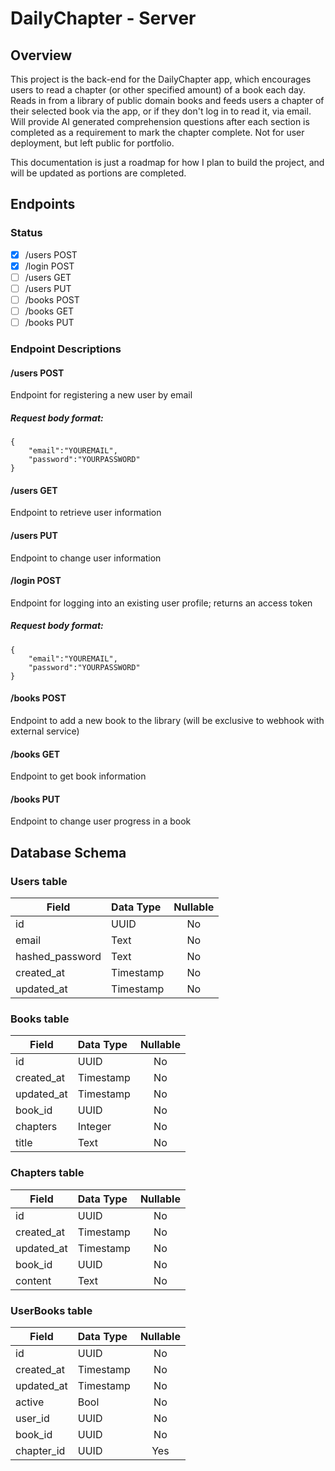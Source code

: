 # DailyChapter - Server
## Overview
This project is the back-end for the DailyChapter app, which encourages users to read a chapter (or other specified amount) of a book each day. Reads in from a library of public domain books and feeds users a chapter of their selected book via the app, or if they don't log in to read it, via email. Will provide AI generated comprehension questions after each section is completed as a requirement to mark the chapter complete. Not for user deployment, but left public for portfolio.

This documentation is just a roadmap for how I plan to build the project, and will be updated as portions are completed.

## Endpoints
### Status
- [x] /users POST
- [x] /login POST
- [ ] /users GET
- [ ] /users PUT
- [ ] /books POST
- [ ] /books GET
- [ ] /books PUT

### Endpoint Descriptions
#### /users POST

Endpoint for registering a new user by email

##### Request body format:
```
{
    "email":"YOUREMAIL", 
    "password":"YOURPASSWORD"
}
```

#### /users GET

Endpoint to retrieve user information

#### /users PUT

Endpoint to change user information

#### /login POST

Endpoint for logging into an existing user profile; returns an access token

##### Request body format:
```
{
    "email":"YOUREMAIL",
    "password":"YOURPASSWORD"
}
```

#### /books POST 

Endpoint to add a new book to the library (will be exclusive to webhook with external service)

#### /books GET

Endpoint to get book information

#### /books PUT

Endpoint to change user progress in a book

## Database Schema
### Users table
| Field          | Data Type | Nullable |
|----------------|:----------|:--------:|
|id              |UUID       | No       |
|email           |Text       | No       |
|hashed_password |Text       | No       |
|created_at      |Timestamp  | No       |
|updated_at      |Timestamp  | No       |

### Books table
| Field      | Data Type | Nullable |
|------------|:----------|:--------:|
|id          |UUID       | No       |
|created_at  |Timestamp  | No       |
|updated_at  |Timestamp  | No       |
|book_id     |UUID       | No       |
|chapters    |Integer    | No       |
|title       |Text       | No       |

### Chapters table
| Field      | Data Type | Nullable |
|------------|:----------|:--------:|
|id          |UUID       | No       |
|created_at  |Timestamp  | No       |
|updated_at  |Timestamp  | No       |
|book_id     |UUID       | No       |
|content     |Text       | No       |

### UserBooks table
| Field      | Data Type | Nullable |
|------------|:----------|:--------:|
|id          |UUID       | No       |
|created_at  |Timestamp  | No       |
|updated_at  |Timestamp  | No       |
|active      |Bool       | No       |
|user_id     |UUID       | No       |
|book_id     |UUID       | No       |
|chapter_id  |UUID       | Yes      |

